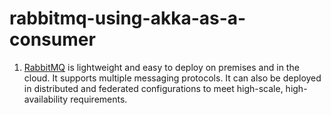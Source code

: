 # rabbitmq-using-akka-as-a-consumer

1. [RabbitMQ](https://www.rabbitmq.com/) is lightweight and easy to deploy on premises and in the cloud. It supports multiple messaging protocols. It can also be deployed in distributed and federated configurations to meet high-scale, high-availability requirements.
